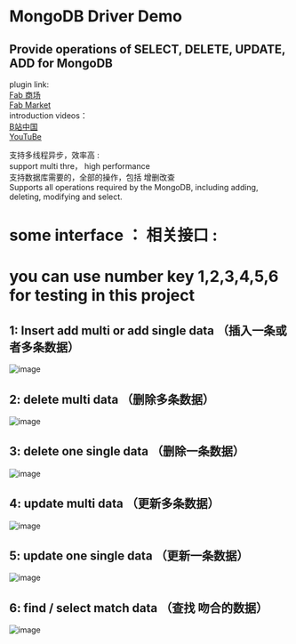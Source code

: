 # MongoDB Driver Demo    
## Provide operations of SELECT, DELETE, UPDATE, ADD for MongoDB
plugin link:   
[Fab 商场](https://www.unrealengine.com/marketplace/zh-CN/product/redisoperator)  
[Fab Market](https://www.unrealengine.com/marketplace/en-US/product/redisoperator)  
introduction videos：   
[B站中国](https://www.bilibili.com/video/BV1cF411A7Ex?share_source=copy_web&vd_source=74c5a7ee7e63695eed9e0f75ba7bbc88)  
[YouTuBe](https://www.youtube.com/watch?v=OoNrNrngZdA&t=5s)  


支持多线程异步，效率高 :     
support multi thre， high performance    
支持数据库需要的，全部的操作，包括 增删改查       
Supports all operations required by the MongoDB, including adding, deleting, modifying and select.        


# some interface ：    相关接口 :     
# you can use number key 1,2,3,4,5,6 for testing in this project         
## 1: Insert add multi or add single data （插入一条或者多条数据）    
![image](https://github.com/user-attachments/assets/47606243-8068-4159-84aa-c49f2de2ccf4)    
      
## 2: delete multi data （删除多条数据）        
![image](https://github.com/user-attachments/assets/ca6aace1-4eaa-4788-b1c7-0d280f73322b)     
     
## 3: delete one single data （删除一条数据）    
![image](https://github.com/user-attachments/assets/f381c808-3391-41a7-a34f-ea8b8ca84d9f)      

## 4: update multi data （更新多条数据）    
![image](https://github.com/user-attachments/assets/8380c6de-40e6-4634-b4f1-9f0e12f71fe3)     

## 5: update one single data （更新一条数据）    
![image](https://github.com/user-attachments/assets/0a26b6fd-2616-4d98-a09e-7f8cac586895)     

## 6: find / select match data （查找 吻合的数据）    
![image](https://github.com/user-attachments/assets/f5f2c46f-d22a-4863-8dfe-c306c090ec92)     










    
